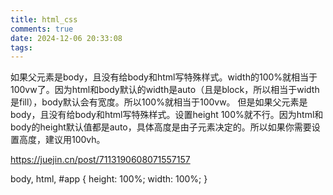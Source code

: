 ```yaml
---
title: html_css
comments: true
date: 2024-12-06 20:33:08
tags:
---
```



如果父元素是body，且没有给body和html写特殊样式。width的100%就相当于100vw了。因为html和body默认的width是auto（且是block，所以相当于width是fill），body默认会有宽度。所以100%就相当于100vw。
但是如果父元素是body，且没有给body和html写特殊样式。设置height 100%就不行。因为html和body的height默认值都是auto，具体高度是由子元素决定的。所以如果你需要设置高度，建议用100vh。

https://juejin.cn/post/7113190608071557157


body,
html,
#app {
  height: 100%;
  width: 100%;
}